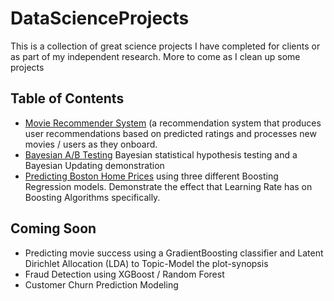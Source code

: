# DataScienceProjects
This is a collection of great science projects I have completed for clients or as part of my independent research. More to come as I clean up some projects

## Table of Contents
 - [Movie Recommender System](https://github.com/MaxBamberger/DataScienceProjects/tree/master/movie_recommender_system) (a recommendation system that produces user recommendations based on predicted ratings and processes new movies / users as they onboard.
 - [Bayesian A/B Testing](https://github.com/MaxBamberger/DataScienceProjects/tree/master/exploring-bayes) Bayesian statistical hypothesis testing and a Bayesian Updating demonstration
 - [Predicting Boston Home Prices](https://github.com/MaxBamberger/DataScienceProjects/blob/master/boston-home-prices/Boston-Home-Prices.ipynb) using three different Boosting Regression models. Demonstrate the effect that Learning Rate has on Boosting Algorithms specifically.
 
 ## Coming Soon
 - Predicting movie success using a GradientBoosting classifier and Latent Dirichlet Allocation (LDA) to Topic-Model the plot-synopsis
 - Fraud Detection using XGBoost / Random Forest 
 - Customer Churn Prediction Modeling 
 


